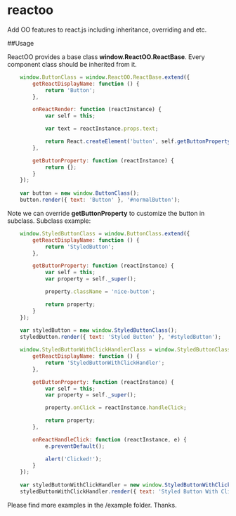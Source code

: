 # reactoo
Add OO features to react.js including inheritance, overriding and etc.

##Usage

ReactOO provides a base class **window.ReactOO.ReactBase**. Every component class should be inherited from it.
```javascript
    window.ButtonClass = window.ReactOO.ReactBase.extend({
        getReactDisplayName: function () {
            return 'Button';
        },

        onReactRender: function (reactInstance) {
            var self = this;

            var text = reactInstance.props.text;

            return React.createElement('button', self.getButtonProperty(reactInstance), text);
        },

        getButtonProperty: function (reactInstance) {
            return {};
        }
    });
    
    var button = new window.ButtonClass();
    button.render({ text: 'Button' }, '#normalButton');
```

Note we can override **getButtonProperty** to customize the button in subclass. Subclass example:
```javascript
    window.StyledButtonClass = window.ButtonClass.extend({
        getReactDisplayName: function () {
            return 'StyledButton';
        },

        getButtonProperty: function (reactInstance) {
            var self = this;
            var property = self._super();

            property.className = 'nice-button';

            return property;
        }
    });
    
    var styledButton = new window.StyledButtonClass();
    styledButton.render({ text: 'Styled Button' }, '#styledButton');

    window.StyledButtonWithClickHandlerClass = window.StyledButtonClass.extend({
        getReactDisplayName: function () {
            return 'StyledButtonWithClickHandler';
        },

        getButtonProperty: function (reactInstance) {
            var self = this;
            var property = self._super();

            property.onClick = reactInstance.handleClick;

            return property;
        },

        onReactHandleClick: function (reactInstance, e) {
            e.preventDefault();

            alert('Clicked!');
        }
    });
    
    var styledButtonWithClickHandler = new window.StyledButtonWithClickHandlerClass();
    styledButtonWithClickHandler.render({ text: 'Styled Button With Click Handler' }, '#styledButtonWithClickHandler');
```

Please find more examples in the /example folder. Thanks.
